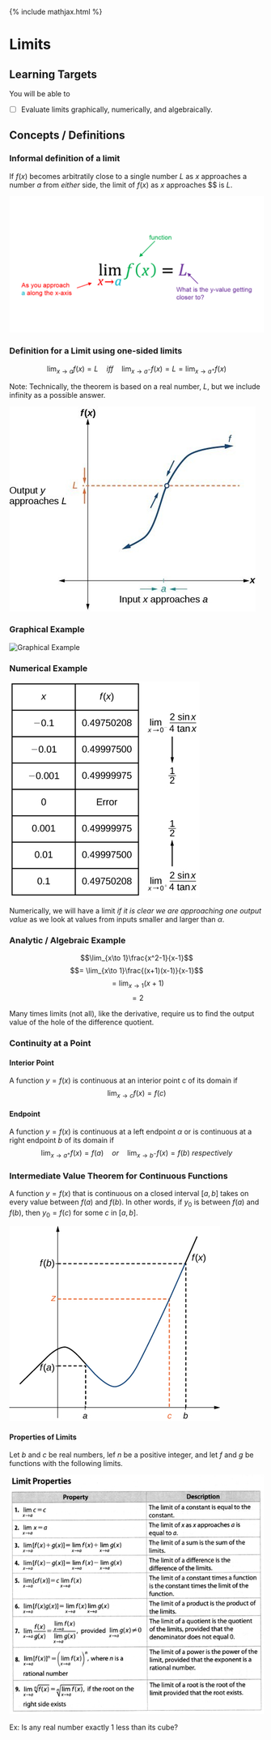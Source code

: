 {% include mathjax.html %}

# Limits

## Learning Targets

You will be able to
- [ ] Evaluate limits graphically, numerically, and algebraically.

## Concepts / Definitions

### Informal definition of a limit
If $f(x)$ becomes arbitratily close to a single number $L$ as $x$ approaches a number $a$ from _either_ side, the limit of $f(x)$ as $x$ approaches $$ is $L$.

![Limit Definition](../assets/calculus/limits_1.png)

### Definition for a Limit using one-sided limits
$$\lim_{x\to a} f(x) = L\quad iff\quad \lim_{x\to a^-} f(x) = L = \lim_{x \to a^+} f(x)$$

Note: Technically, the theorem is based on a real number, $L$, but we include infinity as a possible answer.

![Input x approaches a](../assets/calculus/limits_2.jpg)


### Graphical Example
![Graphical Example](../assets/calculus/limits_3.jpg)

### Numerical Example
![Numerical Example](../assets/calculus/limits_4.jpg )

Numerically, we will have a limit _if it is clear we are approaching one output value_ as we look at values from inputs smaller and larger than $\alpha$.

### Analytic / Algebraic Example
$$\lim_{x\to 1}\frac{x^2-1}{x-1}$$
$$= \lim_{x\to 1}\frac{(x+1)(x-1)}{x-1}$$
$$= \lim_{x\to 1}(x+1)$$
$$= 2$$

Many times limits (not all), like the derivative, require us to find the output value of the hole of the difference quotient.

### Continuity at a Point

#### Interior Point
A function $y = f(x)$ is continuous at an interior point c of its domain if
$$\lim_{x\to c} f(x) = f(c)$$

#### Endpoint
A function $y = f(x)$ is continuous at a left endpoint $\alpha$ or is continuous at a right endpoint $b$ of its domain if
$$\lim_{x\to a^+} f(x) = f(a)\quad or\quad \lim_{x\to b^-} f(x) = f(b)\ respectively$$

### Intermediate Value Theorem for Continuous Functions

A function $y = f(x)$ that is continuous on a closed interval $[a, b]$ takes on every value between $f(a)$ and $f(b)$. In other words, if $y_0$ is between $f(a)$ and $f(b)$, then $y_0 = f(c)$ for some $c$ in $[a, b]$.

![Intermediate Value Theorem](../assets/calculus/limits_5.jpg)

#### Properties of Limits
Let $b$ and $c$ be real numbers, lef $n$ be a positive integer, and let $f$ and $g$ be functions with the following limits.

![Properties of Limits](../assets/calculus/limits_6.png)

Ex: Is any real number exactly 1 less than its cube?
